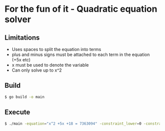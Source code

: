 # For the fun of it - Quadratic equation solver

## Limitations
* Uses spaces to split the equation into terms
* plus and minus signs must be attached to each term in the equation (+5x etc)
* x must be used to denote the variable
* Can only solve up to x^2

## Build

```sh
$ go build -o main
```

## Execute

```sh
$ ./main -equation="x^2 +5x +18 = 7363094" -constraint_lower=0 -constraint_upper=10000
```
